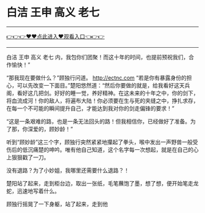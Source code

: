 # 白洁 王申 高义 老七

<hr/> <a href="https://github.com/kaihcw/xiazai/issues/1">👉👉👉♥♥点此进入♥观看入口👈👉👉</a><hr/>

白洁 王申 高义 老七
内，我包你们团聚！而这十年的时间，也提前预祝我们，合作愉快！”

“那我现在要做什么？”顾独行问道。
http://ectnc.com
“若是你有暴露身份的担心，可以先改变一下面目。”楚阳悠然道：“然后你要做的就是，给我看好这天兵阁，看好这几把剑。好好的睡一觉，养好精神。在这未来的十年之中，你的剑下，将血流成河！你的敌人，将遍布大陆！你必须要在生与死的夹缝之中，挣扎求存，在每一个不可能的瞬间提升自己，才能达到我对你的剑走偏锋的要求！”

“这是一条艰难的路，也是一条无法回头的路！但我相信你，已经做好了准备。为了那，你深爱的，顾妙龄！”

听到“顾妙龄”这三个字，顾独行突然紧紧地攥起了拳头，喉中发出一声野兽一般受伤后的低沉痛楚的呻吟。唯有他自己知道，这个名字每一次想起，就是在自己的心上狠狠戳了一刀。

没有退路？为了小妙姐，我哪里还需要什么退路？！

楚阳站了起来，走到柜台边，取出一张纸，毛笔蘸饱了墨，想了想，便开始笔走龙蛇，迅速地写着什么。

顾独行摇晃了一下身躯，站了起来，走到他
